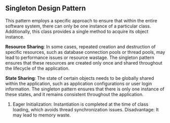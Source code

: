 ## Singleton Design Pattern

This pattern employs a specific approach to ensure that within the entire software system, there can only be one instance of a particular class. Additionally, this class provides a single method to acquire its object instance.

**Resource Sharing**: In some cases, repeated creation and destruction of specific resources, such as database connection pools or thread pools, may lead to performance issues or resource wastage. The singleton pattern ensures that these resources are created only once and shared throughout the lifecycle of the application.

**State Sharing**: The state of certain objects needs to be globally shared within the application, such as application configurations or user login information. The singleton pattern ensures that there is only one instance of these states, and it remains consistent throughout the application.

1. Eager Initialization:
Instantiation is completed at the time of class loading, which avoids thread synchronization issues.
Disadvantage: It may lead to memory waste.